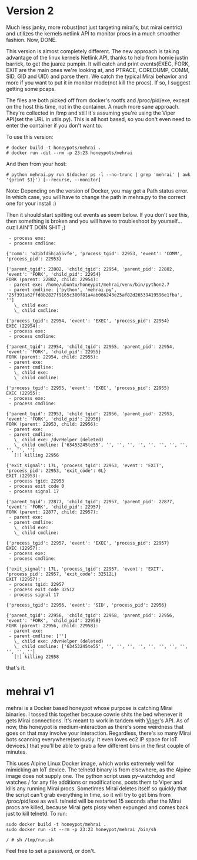 # Version 2
Much less janky, more robust(not just targeting mirai's, but mirai centric) and utilizes the kernels netlink API to monitor procs in a much smoother fashion. Now, DONE.

This version is almost completely different. The new approach is taking advantage of the linux kernels Netlink API, thanks to help from homie justin barrick, to get the juarez pumpin. It will catch and print events(EXEC, FORK, EXIT are the main ones we're looking at, and PTRACE, COREDUMP, COMM, SID, GID and UID) and parse them. We catch the typical Mirai behavior and more if you want to put it in monitor mode(not kill the procs). If so, I suggest getting some pcaps.

The files are both picked off from docker's rootfs and /proc/pid/exe, except on the host this time, not in the container. A much more sane approach. They're collected in /tmp and still it's assuming you're using the Viper API(set the URL in utils.py). This is all host based, so you don't even need to enter the container if you don't want to.

To use this version:
```
# docker build -t honeypots/mehrai .
# docker run -dit --rm -p 23:23 honeypots/mehrai
```
And then from your host:
```
# python mehrai.py run $(docker ps -l --no-trunc | grep 'mehrai' | awk '{print $1}') [--recurse, --monitor]
```
Note: Depending on the version of Docker, you may get a Path status error. In which case, you will have to change the path in mehra.py to the correct one for your install :)

Then it should start spitting out events as seem below. If you don't see this, then something is broken and you will have to troubleshoot by yourself... cuz I AIN'T DOIN SHIT ;)
```
 - process exe:
 - process cmdline:

{'comm': 'o2ibfd5hja55vfe', 'process_tgid': 22953, 'event': 'COMM', 'process_pid': 22953}

{'parent_tgid': 22802, 'child_tgid': 22954, 'parent_pid': 22802, 'event': 'FORK', 'child_pid': 22954}
FORK (parent: 22802, child: 22954):
 - parent exe: /home/ubuntu/honeypot/mehrai/venv/bin/python2.7
 - parent cmdline: ['python', 'mehrai.py', '25f391a62ffd8b2827f9165c300f81a4ab066243e25af82d26539419596e1fba', '']
   \_ child exe:
   \_ child cmdline:

{'process_tgid': 22954, 'event': 'EXEC', 'process_pid': 22954}
EXEC (22954):
 - process exe:
 - process cmdline:

{'parent_tgid': 22954, 'child_tgid': 22955, 'parent_pid': 22954, 'event': 'FORK', 'child_pid': 22955}
FORK (parent: 22954, child: 22955):
 - parent exe:
 - parent cmdline:
   \_ child exe:
   \_ child cmdline:

{'process_tgid': 22955, 'event': 'EXEC', 'process_pid': 22955}
EXEC (22955):
 - process exe:
 - process cmdline:

{'parent_tgid': 22953, 'child_tgid': 22956, 'parent_pid': 22953, 'event': 'FORK', 'child_pid': 22956}
FORK (parent: 22953, child: 22956):
 - parent exe:
 - parent cmdline:
   \_ child exe: /dvrHelper (deleted)
   \_ child cmdline: ['63453245te55', '', '', '', '', '', '', '', '', '', '', '']
   [!] killing 22956

{'exit_signal': 17L, 'process_tgid': 22953, 'event': 'EXIT', 'process_pid': 22953, 'exit_code': 0L}
EXIT (22953):
 - process tgid: 22953
 - process exit code 0
 - process signal 17

{'parent_tgid': 22877, 'child_tgid': 22957, 'parent_pid': 22877, 'event': 'FORK', 'child_pid': 22957}
FORK (parent: 22877, child: 22957):
 - parent exe:
 - parent cmdline:
   \_ child exe:
   \_ child cmdline:

{'process_tgid': 22957, 'event': 'EXEC', 'process_pid': 22957}
EXEC (22957):
 - process exe:
 - process cmdline:

{'exit_signal': 17L, 'process_tgid': 22957, 'event': 'EXIT', 'process_pid': 22957, 'exit_code': 32512L}
EXIT (22957):
 - process tgid: 22957
 - process exit code 32512
 - process signal 17

{'process_tgid': 22956, 'event': 'SID', 'process_pid': 22956}

{'parent_tgid': 22956, 'child_tgid': 22958, 'parent_pid': 22956, 'event': 'FORK', 'child_pid': 22958}
FORK (parent: 22956, child: 22958):
 - parent exe:
 - parent cmdline: ['']
   \_ child exe: /dvrHelper (deleted)
   \_ child cmdline: ['63453245te55', '', '', '', '', '', '', '', '', '', '', '']
   [!] killing 22958
```
that's it.


# mehrai v1 
mehrai is a Docker based honeypot whose purpose is catching Mirai binaries. I tossed this together because cowrie shits the bed whenever it gets Mirai connections. It's meant to work in tandem with [Viper](http://viper-framework.readthedocs.io/en/latest/)'s API. As of now, this honeypot is medium-interaction as there's some weirdness that goes on that may involve your interaction. Regardless, there's so many Mirai bots scanning everywhere(seriously. It even loves ec2 IP space for IoT devices.) that you'll be able to grab a few different bins in the first couple of minutes.

This uses Alpine Linux Docker image, which works extremely well for mimicking an IoT device. The telnetd binary is from elsewhere, as the Alpine image does not supply one. The python script uses py-watchdog and watches / for any file additions or modifications, posts them to Viper and kills any running Mirai procs. Sometimes Mirai deletes itself so quickly that the script can't grab everything in time, so it will try to get bins from /proc/pid/exe as well. telnetd will be restarted 15 seconds after the Mirai procs are killed, because Mirai gets pissy when expunged and comes back just to kill telnetd. To run:

```
sudo docker build -t honeypot/mehrai .
sudo docker run -it --rm -p 23:23 honeypot/mehrai /bin/sh

/ # sh /tmp/run.sh
```

Feel free to set a password, or don't.


